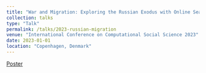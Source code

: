 ```yaml
---
title: "War and Migration: Exploring the Russian Exodus with Online Search Data"
collection: talks
type: "Talk"
permalink: /talks/2023-russian-migration
venue: "International Conference on Computational Social Science 2023"
date: 2023-01-01
location: "Copenhagen, Denmark"
---
```


[Poster](https://artvolgin.github.io/files/russian_migration_ic2s2.pdf)